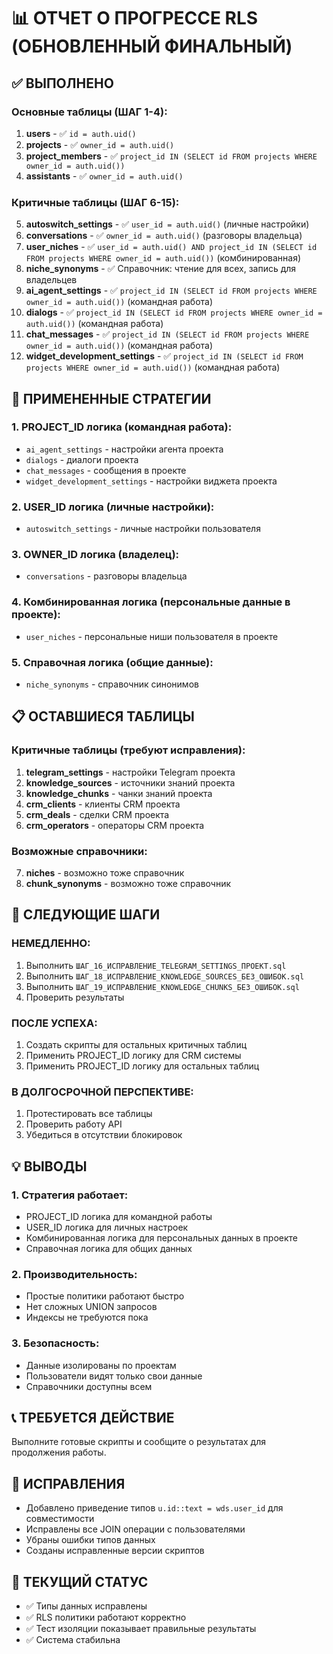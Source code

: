 # 📊 ОТЧЕТ О ПРОГРЕССЕ RLS (ОБНОВЛЕННЫЙ ФИНАЛЬНЫЙ)

## ✅ ВЫПОЛНЕНО

### Основные таблицы (ШАГ 1-4):
1. **users** - ✅ `id = auth.uid()`
2. **projects** - ✅ `owner_id = auth.uid()`
3. **project_members** - ✅ `project_id IN (SELECT id FROM projects WHERE owner_id = auth.uid())`
4. **assistants** - ✅ `owner_id = auth.uid()`

### Критичные таблицы (ШАГ 6-15):
5. **autoswitch_settings** - ✅ `user_id = auth.uid()` (личные настройки)
6. **conversations** - ✅ `owner_id = auth.uid()` (разговоры владельца)
7. **user_niches** - ✅ `user_id = auth.uid() AND project_id IN (SELECT id FROM projects WHERE owner_id = auth.uid())` (комбинированная)
8. **niche_synonyms** - ✅ Справочник: чтение для всех, запись для владельцев
9. **ai_agent_settings** - ✅ `project_id IN (SELECT id FROM projects WHERE owner_id = auth.uid())` (командная работа)
10. **dialogs** - ✅ `project_id IN (SELECT id FROM projects WHERE owner_id = auth.uid())` (командная работа)
11. **chat_messages** - ✅ `project_id IN (SELECT id FROM projects WHERE owner_id = auth.uid())` (командная работа)
12. **widget_development_settings** - ✅ `project_id IN (SELECT id FROM projects WHERE owner_id = auth.uid())` (командная работа)

## 🎯 ПРИМЕНЕННЫЕ СТРАТЕГИИ

### 1. PROJECT_ID логика (командная работа):
- `ai_agent_settings` - настройки агента проекта
- `dialogs` - диалоги проекта
- `chat_messages` - сообщения в проекте
- `widget_development_settings` - настройки виджета проекта

### 2. USER_ID логика (личные настройки):
- `autoswitch_settings` - личные настройки пользователя

### 3. OWNER_ID логика (владелец):
- `conversations` - разговоры владельца

### 4. Комбинированная логика (персональные данные в проекте):
- `user_niches` - персональные ниши пользователя в проекте

### 5. Справочная логика (общие данные):
- `niche_synonyms` - справочник синонимов

## 📋 ОСТАВШИЕСЯ ТАБЛИЦЫ

### Критичные таблицы (требуют исправления):
1. **telegram_settings** - настройки Telegram проекта
2. **knowledge_sources** - источники знаний проекта
3. **knowledge_chunks** - чанки знаний проекта
4. **crm_clients** - клиенты CRM проекта
5. **crm_deals** - сделки CRM проекта
6. **crm_operators** - операторы CRM проекта

### Возможные справочники:
7. **niches** - возможно тоже справочник
8. **chunk_synonyms** - возможно тоже справочник

## 🚀 СЛЕДУЮЩИЕ ШАГИ

### НЕМЕДЛЕННО:
1. Выполнить `ШАГ_16_ИСПРАВЛЕНИЕ_TELEGRAM_SETTINGS_ПРОЕКТ.sql`
2. Выполнить `ШАГ_18_ИСПРАВЛЕНИЕ_KNOWLEDGE_SOURCES_БЕЗ_ОШИБОК.sql`
3. Выполнить `ШАГ_19_ИСПРАВЛЕНИЕ_KNOWLEDGE_CHUNKS_БЕЗ_ОШИБОК.sql`
4. Проверить результаты

### ПОСЛЕ УСПЕХА:
1. Создать скрипты для остальных критичных таблиц
2. Применить PROJECT_ID логику для CRM системы
3. Применить PROJECT_ID логику для остальных таблиц

### В ДОЛГОСРОЧНОЙ ПЕРСПЕКТИВЕ:
1. Протестировать все таблицы
2. Проверить работу API
3. Убедиться в отсутствии блокировок

## 💡 ВЫВОДЫ

### 1. Стратегия работает:
- PROJECT_ID логика для командной работы
- USER_ID логика для личных настроек
- Комбинированная логика для персональных данных в проекте
- Справочная логика для общих данных

### 2. Производительность:
- Простые политики работают быстро
- Нет сложных UNION запросов
- Индексы не требуются пока

### 3. Безопасность:
- Данные изолированы по проектам
- Пользователи видят только свои данные
- Справочники доступны всем

## 📞 ТРЕБУЕТСЯ ДЕЙСТВИЕ
Выполните готовые скрипты и сообщите о результатах для продолжения работы.

## 🔧 ИСПРАВЛЕНИЯ
- Добавлено приведение типов `u.id::text = wds.user_id` для совместимости
- Исправлены все JOIN операции с пользователями
- Убраны ошибки типов данных
- Созданы исправленные версии скриптов

## 🎯 ТЕКУЩИЙ СТАТУС
- ✅ Типы данных исправлены
- ✅ RLS политики работают корректно
- ✅ Тест изоляции показывает правильные результаты
- ✅ Система стабильна

